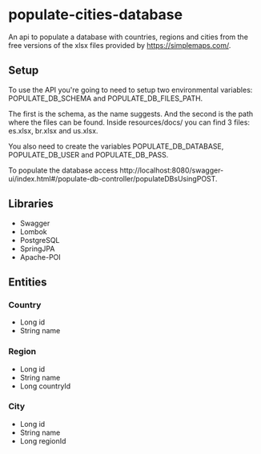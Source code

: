 # populate-cities-database
An api to populate a database with countries, regions and cities from the free versions of the xlsx files provided by https://simplemaps.com/.

## Setup

To use the API you're going to need to setup two environmental variables: POPULATE_DB_SCHEMA and POPULATE_DB_FILES_PATH. 

The first is the schema, as the name suggests. And the second is the path where the files can be found. Inside resources/docs/ you can find 3 files: es.xlsx, br.xlsx and us.xlsx.

You also need to create the variables POPULATE_DB_DATABASE, POPULATE_DB_USER and POPULATE_DB_PASS.

To populate the database access http://localhost:8080/swagger-ui/index.html#/populate-db-controller/populateDBsUsingPOST.

## Libraries

* Swagger
* Lombok
* PostgreSQL
* SpringJPA
* Apache-POI

## Entities

### Country

* Long id
* String name

### Region

* Long id
* String name
* Long countryId

### City

* Long id
* String name
* Long regionId